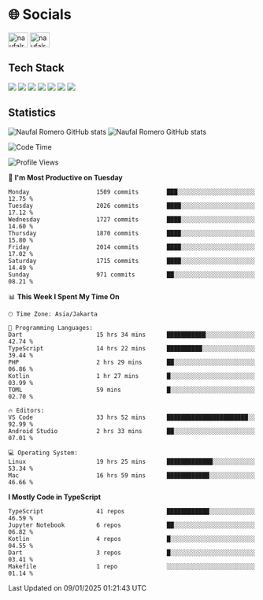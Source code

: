 <h1 align="">🌐 Socials</h1>
<p align="left">
<a href="https://linkedin.com/in/naufal-romero-putra-pratama-9ab816177/" target="blank"><img align="center" src="https://raw.githubusercontent.com/rahuldkjain/github-profile-readme-generator/master/src/images/icons/Social/linked-in-alt.svg" alt="naufalromero" height="30" width="40" /></a>
<a href="https://instagram.com/naufalromero" target="blank"><img align="center" src="https://raw.githubusercontent.com/rahuldkjain/github-profile-readme-generator/master/src/images/icons/Social/instagram.svg" alt="naufalromero" height="30" width="40" /></a>
</p>


<h2 align="">Tech Stack</h2>
<div align="">
  <img src="https://img.shields.io/badge/next.js-000000?style=for-the-badge&logo=nextdotjs&logoColor=white"/>
 <img src="https://img.shields.io/badge/typescript-%23007ACC.svg?style=for-the-badge&logo=typescript&logoColor=white"/>
 <img src="https://img.shields.io/badge/react-%2320232a.svg?style=for-the-badge&logo=react&logoColor=%2361DAFB"/>
 <img src="https://img.shields.io/badge/tailwindcss-%2338B2AC.svg?style=for-the-badge&logo=tailwind-css&logoColor=white"/>
 <img src="https://img.shields.io/badge/Prisma-3982CE?style=for-the-badge&logo=Prisma&logoColor=white"/>
 <img src="https://img.shields.io/badge/javascript-%23323330.svg?style=for-the-badge&logo=javascript&logoColor=%23F7DF1E"/>
 <img src="https://img.shields.io/badge/java-%23ED8B00.svg?style=for-the-badge&logo=openjdk&logoColor=white"/>
</div>


<h2 align="">Statistics</h2>
<div align="">
<img src="https://github-readme-stats-xi-nine-74.vercel.app/api?username=romves&show_icons=true&theme=tokyonight&include_all_commits=true&count_private=true" alt="Naufal Romero GitHub stats"/>
<img src="https://github-readme-stats-xi-nine-74.vercel.app/api/top-langs/?username=romves&theme=tokyonight&hide_border=false&include_all_commits=true&count_private=true&layout=compact" alt="Naufal Romero GitHub stats"/>
</div>

<!--START_SECTION:waka-->
![Code Time](http://img.shields.io/badge/Code%20Time-1%2C894%20hrs%206%20mins-blue)

![Profile Views](http://img.shields.io/badge/Profile%20Views-3-blue)

📅 **I'm Most Productive on Tuesday** 

```text
Monday                   1509 commits        ███░░░░░░░░░░░░░░░░░░░░░░   12.75 % 
Tuesday                  2026 commits        ████░░░░░░░░░░░░░░░░░░░░░   17.12 % 
Wednesday                1727 commits        ████░░░░░░░░░░░░░░░░░░░░░   14.60 % 
Thursday                 1870 commits        ████░░░░░░░░░░░░░░░░░░░░░   15.80 % 
Friday                   2014 commits        ████░░░░░░░░░░░░░░░░░░░░░   17.02 % 
Saturday                 1715 commits        ████░░░░░░░░░░░░░░░░░░░░░   14.49 % 
Sunday                   971 commits         ██░░░░░░░░░░░░░░░░░░░░░░░   08.21 % 
```


📊 **This Week I Spent My Time On** 

```text
🕑︎ Time Zone: Asia/Jakarta

💬 Programming Languages: 
Dart                     15 hrs 34 mins      ███████████░░░░░░░░░░░░░░   42.74 % 
TypeScript               14 hrs 22 mins      ██████████░░░░░░░░░░░░░░░   39.44 % 
PHP                      2 hrs 29 mins       ██░░░░░░░░░░░░░░░░░░░░░░░   06.86 % 
Kotlin                   1 hr 27 mins        █░░░░░░░░░░░░░░░░░░░░░░░░   03.99 % 
TOML                     59 mins             █░░░░░░░░░░░░░░░░░░░░░░░░   02.70 % 

🔥 Editors: 
VS Code                  33 hrs 52 mins      ███████████████████████░░   92.99 % 
Android Studio           2 hrs 33 mins       ██░░░░░░░░░░░░░░░░░░░░░░░   07.01 % 

💻 Operating System: 
Linux                    19 hrs 25 mins      █████████████░░░░░░░░░░░░   53.34 % 
Mac                      16 hrs 59 mins      ████████████░░░░░░░░░░░░░   46.66 % 
```

**I Mostly Code in TypeScript** 

```text
TypeScript               41 repos            ████████████░░░░░░░░░░░░░   46.59 % 
Jupyter Notebook         6 repos             ██░░░░░░░░░░░░░░░░░░░░░░░   06.82 % 
Kotlin                   4 repos             █░░░░░░░░░░░░░░░░░░░░░░░░   04.55 % 
Dart                     3 repos             █░░░░░░░░░░░░░░░░░░░░░░░░   03.41 % 
Makefile                 1 repo              ░░░░░░░░░░░░░░░░░░░░░░░░░   01.14 % 
```




 Last Updated on 09/01/2025 01:21:43 UTC
<!--END_SECTION:waka-->
